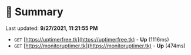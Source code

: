 # 📖 Summary
Last updated: **9/27/2021, 11:21:55 PM**

- `GET` [https://uptimerfree.tk](https://uptimerfree.tk) - **Up** (1116ms)
- `GET` [https://monitoruptimer.tk](https://monitoruptimer.tk) - **Up** (474ms)
